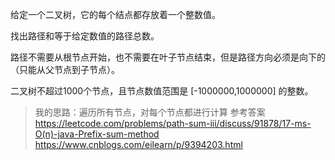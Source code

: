 给定一个二叉树，它的每个结点都存放着一个整数值。

找出路径和等于给定数值的路径总数。

路径不需要从根节点开始，也不需要在叶子节点结束，但是路径方向必须是向下的（只能从父节点到子节点）。

二叉树不超过1000个节点，且节点数值范围是 [-1000000,1000000] 的整数。

>我的思路：遍历所有节点，对每个节点都进行计算
>参考答案
>https://leetcode.com/problems/path-sum-iii/discuss/91878/17-ms-O(n)-java-Prefix-sum-method
>https://www.cnblogs.com/eilearn/p/9394203.html

